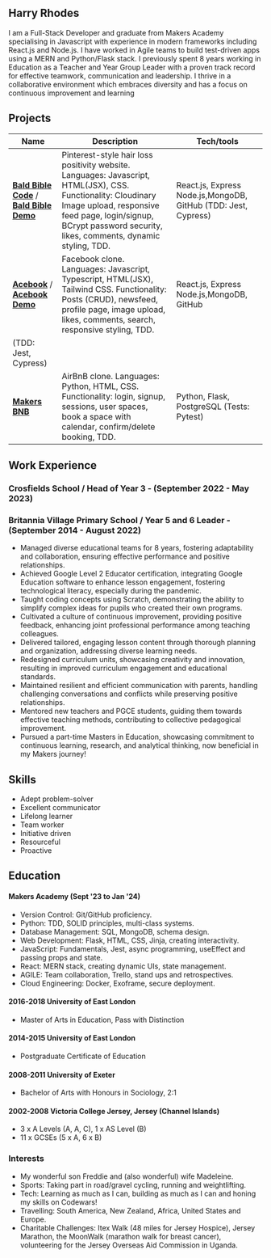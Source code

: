 ## Harry Rhodes

I am a Full-Stack Developer and graduate from Makers Academy specialising in Javascript with experience in modern frameworks including React.js and Node.js. I have worked in Agile teams to build test-driven apps using a MERN and Python/Flask stack. I previously spent 8 years working in Education as a Teacher and Year Group Leader with a proven track record for effective teamwork, communication and leadership. I thrive in a collaborative environment which embraces diversity and has a focus on continuous improvement and learning

## Projects

| Name                         | Description       | Tech/tools        |
| ---------------------------- | ----------------- | ----------------- |
| [**Bald Bible Code**](https://github.com/hjtrhodes/baldbibleHR)  /  [**Bald Bible Demo**](https://baldbible-s8q0.onrender.com/)  | Pinterest-style hair loss positivity website. Languages: Javascript, HTML(JSX), CSS. Functionality: Cloudinary Image upload, responsive feed page, login/signup, BCrypt password security, likes, comments, dynamic styling, TDD.| React.js, Express Node.js,MongoDB, GitHub (TDD: Jest, Cypress) |
| [**Acebook**](https://github.com/hjtrhodes/Acebook-my-version)  /  [**Acebook Demo**](https://acebook-mo3r.onrender.com/)     | Facebook clone. Languages: Javascript, Typescript, HTML(JSX), Tailwind CSS. Functionality:  Posts (CRUD), newsfeed, profile page, image upload, likes, comments, search, responsive styling, TDD.| React.js, Express Node.js,MongoDB, GitHub
(TDD: Jest, Cypress) |
| [**Makers BNB**](https://github.com/hjtrhodes/MakersBNBPersonal)  | AirBnB clone. Languages: Python, HTML, CSS. Functionality: login, signup, sessions, user spaces, book a space with calendar, confirm/delete booking, TDD. | Python, Flask, PostgreSQL (Tests: Pytest) |

## Work Experience

### Crosfields School / Head of Year 3 - (September 2022 - May 2023)
### Britannia Village Primary School / Year 5 and 6 Leader - (September 2014 - August 2022)  
- Managed diverse educational teams for 8 years, fostering adaptability and collaboration, ensuring effective performance and positive relationships.
- Achieved Google Level 2 Educator certification, integrating Google Education software to enhance lesson engagement, fostering technological literacy, especially during the pandemic.
- Taught coding concepts using Scratch, demonstrating the ability to simplify complex ideas for pupils who created their own programs.
- Cultivated a culture of continuous improvement, providing positive feedback, enhancing joint professional performance among teaching colleagues.
- Delivered tailored, engaging lesson content through thorough planning and organization, addressing diverse learning needs.
- Redesigned curriculum units, showcasing creativity and innovation, resulting in improved curriculum engagement and educational standards.
- Maintained resilient and efficient communication with parents, handling challenging conversations and conflicts while preserving positive relationships.
- Mentored new teachers and PGCE students, guiding them towards effective teaching methods, contributing to collective pedagogical improvement.
- Pursued a part-time Masters in Education, showcasing commitment to continuous learning, research, and analytical thinking, now beneficial in my Makers journey!

## Skills

- Adept problem-solver
- Excellent communicator
- Lifelong learner
- Team worker
- Initiative driven
- Resourceful
- Proactive

## Education

#### Makers Academy (Sept '23 to Jan '24)
- Version Control: Git/GitHub proficiency.
- Python: TDD, SOLID principles, multi-class systems.
- Database Management: SQL, MongoDB, schema design.
- Web Development: Flask, HTML, CSS, Jinja, creating interactivity.
- JavaScript: Fundamentals, Jest, async programming, useEffect and passing props and state.
- React: MERN stack, creating dynamic UIs, state management.
- AGILE: Team collaboration, Trello, stand ups and retrospectives.
- Cloud Engineering: Docker, Exoframe, secure deployment.

#### 2016-2018	University of East London
  - Master of Arts in Education, Pass with Distinction
#### 2014-2015	University of East London 
  - Postgraduate Certificate of Education
#### 2008-2011	University of Exeter 
  - Bachelor of Arts with Honours in Sociology, 2:1 
#### 2002-2008	Victoria College Jersey, Jersey (Channel Islands)
  - 3 x A Levels (A, A, C), 1 x AS Level (B)
  - 11 x GCSEs (5 x A, 6 x B)

### Interests

- My wonderful son Freddie and (also wonderful) wife Madeleine.
- Sports: Taking part in road/gravel cycling, running and weightlifting.
- Tech: Learning as much as I can, building as much as I can and honing my skills on Codewars!
- Travelling: South America, New Zealand, Africa, United States and Europe.
- Charitable Challenges: Itex Walk (48 miles for Jersey Hospice), Jersey Marathon, the MoonWalk (marathon walk for breast cancer), volunteering for the Jersey Overseas Aid Commission in Uganda.
